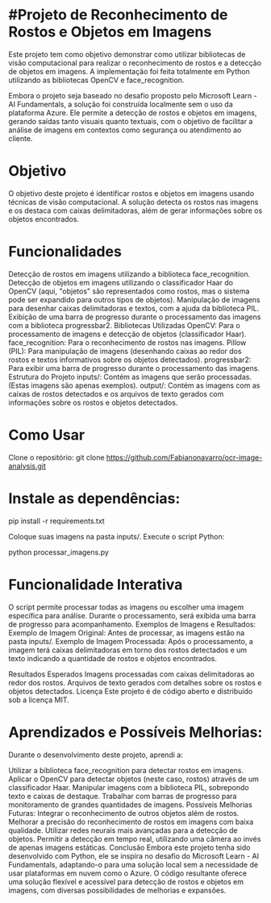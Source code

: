 # #Projeto de Reconhecimento de Rostos e Objetos em Imagens

Este projeto tem como objetivo demonstrar como utilizar bibliotecas de visão computacional para realizar o reconhecimento de rostos e a detecção de objetos em imagens. A implementação foi feita totalmente em Python utilizando as bibliotecas OpenCV e face_recognition.

Embora o projeto seja baseado no desafio proposto pelo Microsoft Learn - AI Fundamentals, a solução foi construída localmente sem o uso da plataforma Azure. Ele permite a detecção de rostos e objetos em imagens, gerando saídas tanto visuais quanto textuais, com o objetivo de facilitar a análise de imagens em contextos como segurança ou atendimento ao cliente.

# Objetivo
O objetivo deste projeto é identificar rostos e objetos em imagens usando técnicas de visão computacional. A solução detecta os rostos nas imagens e os destaca com caixas delimitadoras, além de gerar informações sobre os objetos encontrados.

# Funcionalidades
Detecção de rostos em imagens utilizando a biblioteca face_recognition.
Detecção de objetos em imagens utilizando o classificador Haar do OpenCV (aqui, "objetos" são representados como rostos, mas o sistema pode ser expandido para outros tipos de objetos).
Manipulação de imagens para desenhar caixas delimitadoras e textos, com a ajuda da biblioteca PIL.
Exibição de uma barra de progresso durante o processamento das imagens com a biblioteca progressbar2.
Bibliotecas Utilizadas
OpenCV: Para o processamento de imagens e detecção de objetos (classificador Haar).
face_recognition: Para o reconhecimento de rostos nas imagens.
Pillow (PIL): Para manipulação de imagens (desenhando caixas ao redor dos rostos e textos informativos sobre os objetos detectados).
progressbar2: Para exibir uma barra de progresso durante o processamento das imagens.
Estrutura do Projeto
inputs/: Contém as imagens que serão processadas. (Estas imagens são apenas exemplos).
output/: Contém as imagens com as caixas de rostos detectados e os arquivos de texto gerados com informações sobre os rostos e objetos detectados.
# Como Usar
Clone o repositório:
git clone https://github.com/Fabianonavarro/ocr-image-analysis.git

# Instale as dependências:
pip install -r requirements.txt

Coloque suas imagens na pasta inputs/.
Execute o script Python:

python processar_imagens.py

# Funcionalidade Interativa

O script permite processar todas as imagens ou escolher uma imagem específica para análise.
Durante o processamento, será exibida uma barra de progresso para acompanhamento.
Exemplos de Imagens e Resultados:
Exemplo de Imagem Original: Antes de processar, as imagens estão na pasta inputs/.
Exemplo de Imagem Processada: Após o processamento, a imagem terá caixas delimitadoras em torno dos rostos detectados e um texto indicando a quantidade de rostos e objetos encontrados.

Resultados Esperados
Imagens processadas com caixas delimitadoras ao redor dos rostos.
Arquivos de texto gerados com detalhes sobre os rostos e objetos detectados.
Licença
Este projeto é de código aberto e distribuído sob a licença MIT.

# Aprendizados e Possíveis Melhorias:

Durante o desenvolvimento deste projeto, aprendi a:

Utilizar a biblioteca face_recognition para detectar rostos em imagens.
Aplicar o OpenCV para detectar objetos (neste caso, rostos) através de um classificador Haar.
Manipular imagens com a biblioteca PIL, sobrepondo texto e caixas de destaque.
Trabalhar com barras de progresso para monitoramento de grandes quantidades de imagens.
Possíveis Melhorias Futuras:
Integrar o reconhecimento de outros objetos além de rostos.
Melhorar a precisão do reconhecimento de rostos em imagens com baixa qualidade.
Utilizar redes neurais mais avançadas para a detecção de objetos.
Permitir a detecção em tempo real, utilizando uma câmera ao invés de apenas imagens estáticas.
Conclusão
Embora este projeto tenha sido desenvolvido com Python, ele se inspira no desafio do Microsoft Learn - AI Fundamentals, adaptando-o para uma solução local sem a necessidade de usar plataformas em nuvem como o Azure. O código resultante oferece uma solução flexível e acessível para detecção de rostos e objetos em imagens, com diversas possibilidades de melhorias e expansões.


